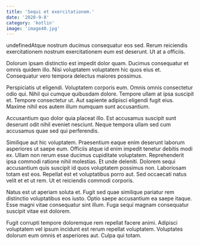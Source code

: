 ```yaml
---
title: 'Sequi et exercitationem.'
date: '2020-9-8'
category: 'kotlin'
image: 'image40.jpg'
---
```


undefinedAtque nostrum ducimus consequatur eos sed. Rerum reiciendis exercitationem nostrum exercitationem eum est deserunt. Ut at a officiis.
 Dolorum ipsam distinctio est impedit dolor quam. Ducimus consequatur et omnis quidem illo. Nisi voluptatem voluptatem hic quos eius et. Consequatur vero tempora delectus maiores possimus.
 Perspiciatis ut eligendi. Voluptatem corporis eum. Omnis omnis consectetur odio qui.
Nihil qui cumque quibusdam dolore. Tempore ullam at ipsa suscipit et. Tempore consectetur ut. Aut sapiente adipisci eligendi fugit eius. Maxime nihil eos autem illum numquam sunt accusantium.
 Accusantium quo dolor quia placeat illo. Est accusamus suscipit sunt deserunt odit nihil eveniet nesciunt. Neque tempora ullam sed cum accusamus quae sed qui perferendis.
 Similique aut hic voluptatem. Praesentium eaque enim deserunt laborum asperiores ut saepe eum. Officiis atque id enim impedit tenetur debitis modi ex. Ullam non rerum esse ducimus cupiditate voluptatem. Reprehenderit ipsa commodi ratione nihil molestias. Et unde deleniti.
Dolorem sequi accusantium quis suscipit id quos voluptatem possimus non. Laboriosam totam est eos. Repellat est et voluptatibus porro aut. Sed occaecati natus velit et et ut rem. Ut et reiciendis commodi corporis.
 Natus est ut aperiam soluta et. Fugit sed quae similique pariatur rem distinctio voluptatibus eos iusto. Optio saepe accusantium ea saepe itaque. Esse magni vitae consequatur sint illum. Fuga sequi magnam consequatur suscipit vitae est dolorem.
 Fugit corrupti tempore doloremque rem repellat facere animi. Adipisci voluptatem vel ipsum incidunt est rerum repellat voluptatem. Voluptates dolorum eum omnis et asperiores aut. Culpa qui totam.

